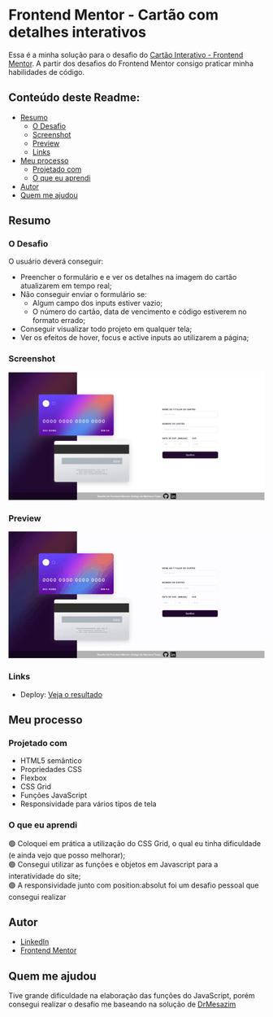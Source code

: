 # Frontend Mentor - Cartão com detalhes interativos

Essa é a minha solução para o desafio do [Cartão Interativo - Frontend Mentor](https://www.frontendmentor.io/challenges/interactive-card-details-form-XpS8cKZDWw). A partir dos desafios do Frontend Mentor consigo praticar minha habilidades de código.

## Conteúdo deste Readme:

- [Resumo](#resumo)
  - [O Desafio](#o-desafio)
  - [Screenshot](#screenshot)
  - [Preview](#preview)
  - [Links](#links)
- [Meu processo](#meu-processo)
  - [Projetado com](#projetado-com)
  - [O que eu aprendi](#o-que-eu-aprendi)
- [Autor](#autor)
- [Quem me ajudou](#quem-me-ajudou)

## Resumo

### O Desafio

O usuário deverá conseguir:

- Preencher o formulário e e ver os detalhes na imagem do cartão atualizarem em tempo real;
- Não conseguir enviar o formulário se:
  - Algum campo dos inputs estiver vazio;
  - O número do cartão, data de vencimento e código estiverem no formato errado;
- Conseguir visualizar todo projeto em qualquer tela;
- Ver os efeitos de hover, focus e active inputs ao utilizarem a página;

### Screenshot

![](/src/design/captura-de-tela.png)

### Preview

![](/src/design/demonstracao.gif)

### Links

- Deploy: [Veja o resultado](https://cartao-interativo.vercel.app)

## Meu processo

### Projetado com

- HTML5 semântico
- Propriedades CSS
- Flexbox
- CSS Grid
- Funções JavaScript
- Responsividade para vários tipos de tela

### O que eu aprendi

🟢 Coloquei em prática a utilização do CSS Grid, o qual eu tinha dificuldade (e ainda vejo que posso melhorar);<br>
🟢 Consegui utilizar as funções e objetos em Javascript para a interatividade do site;<br>
🟢 A responsividade junto com position:absolut foi um desafio pessoal que consegui realizar

## Autor

- [LinkedIn](https://www.linkedin.com/in/matheus-trojan/)
- [Frontend Mentor](https://www.frontendmentor.io/profile/MatheusTrojan)

## Quem me ajudou

Tive grande dificuldade na elaboração das funções do JavaScript, porém consegui realizar o desafio me baseando na solução de [DrMesazim](https://github.com/DrMESAZIM/interactive-details-form)
